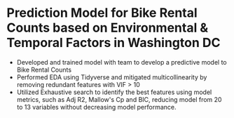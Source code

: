 # Prediction Model for Bike Rental Counts based on Environmental & Temporal Factors in Washington DC
- Developed and trained model with team to develop a predictive model to Bike Rental Counts 
- Performed EDA using Tidyverse and mitigated multicollinearity by removing redundant features with VIF > 10
- Utilized Exhaustive search to identify the best features using model metrics, such as Adj R2, Mallow's Cp and BIC, reducing model from 20 to 13 variables without decreasing model performance.
